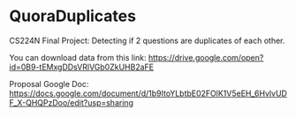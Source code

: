 # QuoraDuplicates
CS224N Final Project: Detecting if 2 questions are duplicates of each other.

You can download data from this link:
https://drive.google.com/open?id=0B9-tEMxgDDsVRlVGb0ZkUHB2aFE 

Proposal Google Doc:
https://docs.google.com/document/d/1b9ItoYLbtbE02FOlK1V5eEH_6HvlvUDF_X-QHQPzDoo/edit?usp=sharing 


